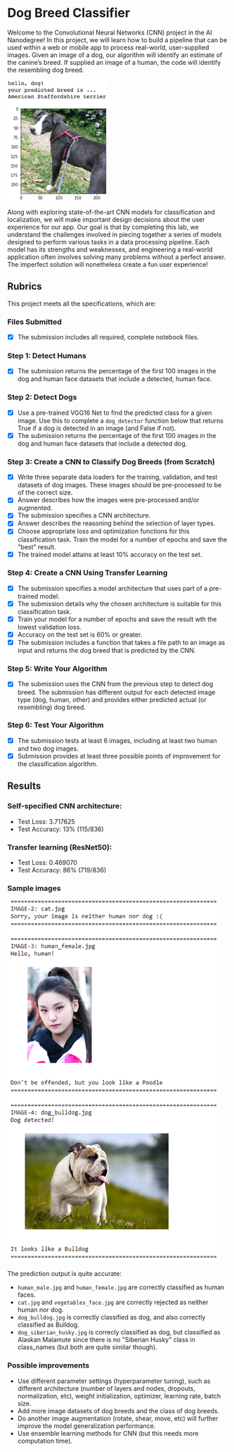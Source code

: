 # Dog Breed Classifier

Welcome to the Convolutional Neural Networks (CNN) project in the AI Nanodegree! In this project, we will learn how to build a pipeline that can be used within a web or mobile app to process real-world, user-supplied images. Given an image of a dog, our algorithm will identify an estimate of the canine’s breed. If supplied an image of a human, the code will identify the resembling dog breed.

![](images/sample_dog_output.png)

Along with exploring state-of-the-art CNN models for classification and localization, we will make important design decisions about the user experience for our app. Our goal is that by completing this lab, we understand the challenges involved in piecing together a series of models designed to perform various tasks in a data processing pipeline. Each model has its strengths and weaknesses, and engineering a real-world application often involves solving many problems without a perfect answer. The imperfect solution will nonetheless create a fun user experience!

## Rubrics

This project meets all the specifications, which are:

### Files Submitted
- [x] The submission includes all required, complete notebook files.

### Step 1: Detect Humans
- [x] The submission returns the percentage of the first 100 images in the dog and human face datasets that include a detected, human face.

### Step 2: Detect Dogs
- [x] Use a pre-trained VGG16 Net to find the predicted class for a given image. Use this to complete a `dog_detector` function below that returns True if a dog is detected in an image (and False if not).
- [x] The submission returns the percentage of the first 100 images in the dog and human face datasets that include a detected dog.

### Step 3: Create a CNN to Classify Dog Breeds (from Scratch)
- [x] Write three separate data loaders for the training, validation, and test datasets of dog images. These images should be pre-processed to be of the correct size.
- [x] Answer describes how the images were pre-processed and/or augmented.
- [x] The submission specifies a CNN architecture.
- [x] Answer describes the reasoning behind the selection of layer types.
- [x] Choose appropriate loss and optimization functions for this classification task. Train the model for a number of epochs and save the "best" result.
- [x] The trained model attains at least 10% accuracy on the test set.

### Step 4: Create a CNN Using Transfer Learning
- [x] The submission specifies a model architecture that uses part of a pre-trained model.
- [x] The submission details why the chosen architecture is suitable for this classification task.
- [x] Train your model for a number of epochs and save the result wth the lowest validation loss.
- [x] Accuracy on the test set is 60% or greater.
- [x] The submission includes a function that takes a file path to an image as input and returns the dog breed that is predicted by the CNN.

### Step 5: Write Your Algorithm
- [x] The submission uses the CNN from the previous step to detect dog breed. The submission has different output for each detected image type (dog, human, other) and provides either predicted actual (or resembling) dog breed.

### Step 6: Test Your Algorithm
- [x] The submission tests at least 6 images, including at least two human and two dog images.
- [x] Submission provides at least three possible points of improvement for the classification algorithm.

## Results

### Self-specified CNN architecture:
- Test Loss: 3.717625
- Test Accuracy: 13% (115/836)

### Transfer learning (ResNet50):
- Test Loss: 0.469070
- Test Accuracy: 86% (719/836)

### Sample images

![](images/result.png)

The prediction output is quite accurate:
- `human_male.jpg` and `human_female.jpg` are correctly classified as human faces.
- `cat.jpg` and `vegetables_face.jpg` are correctly rejected as neither human nor dog.
- `dog_bulldog.jpg` is correctly classified as dog, and also correctly classified as Bulldog.
- `dog_siberian_husky.jpg` is correcly classified as dog, but classified as Alaskan Malamute since there is no "Siberian Husky" class in class_names (but both are quite similar though).

### Possible improvements

- Use different parameter settings (hyperparameter tuning), such as different architecture (number of layers and nodes, dropouts, normalization, etc), weight initialization, optimizer, learning rate, batch size.
- Add more image datasets of dog breeds and the class of dog breeds.
- Do another image augmentation (rotate, shear, move, etc) will further improve the model generalization performance.
- Use ensemble learning methods for CNN (but this needs more computation time).